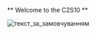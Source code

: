    ** Welcome to the C2S10 **


<img src="https://lh5.googleusercontent.com/GffqvYmQj3tt5bESbWutZzbHtEgAFDz5B7D5BhfsMxMvVQ00h0FWpI_SlSi5UlbyS3zzEaY28D4Z9c8jRDZ89lDUx1teTT_dPxcfHxd-7rbhMq8HneH94UHfkLNBPZGCfw=w1280" alt="текст_за_замовчуванням">
